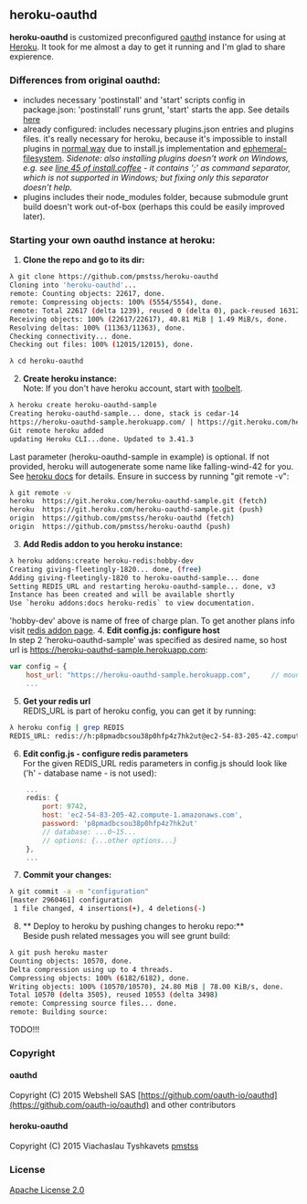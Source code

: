## heroku-oauthd

**heroku-oauthd** is customized preconfigured [oauthd](https://github.com/oauth-io/oauthd) instance for using at [Heroku](https://heroku.com).
It took for me almost a day to get it running and I'm glad to share expierence.

### Differences from original oauthd:
- includes necessary 'postinstall' and 'start' scripts config in package.json: 'postinstall' runs grunt, 'start' starts the app. See details [here](https://devcenter.heroku.com/articles/node-with-grunt)
- already configured: includes necessary plugins.json entries and plugins files. it's really necessary for heroku, because it's impossible to install plugins in [normal way](https://github.com/oauth-io/oauthd/wiki/Plugin-installation-and-usage) due to install.js implementation and [ephemeral-filesystem](https://devcenter.heroku.com/articles/dynos#ephemeral-filesystem). 
_Sidenote: also installing plugins doesn't work on Windows, e.g. see [line 45 of install.coffee](https://github.com/oauth-io/oauthd/blob/1.0.0-beta.17/src/scaffolding/plugins/install.coffee#L45) - it contains ';' as command separator, which is not supported in Windows; but fixing only this separator doesn't help._
- plugins includes their node_modules folder, because submodule grunt build doesn't work out-of-box (perhaps this could be easily improved later). 

### Starting your own oauthd instance at heroku:
1. **Clone the repo and go to its dir:**
```sh 
λ git clone https://github.com/pmstss/heroku-oauthd
Cloning into 'heroku-oauthd'...
remote: Counting objects: 22617, done.
remote: Compressing objects: 100% (5554/5554), done.
remote: Total 22617 (delta 1239), reused 0 (delta 0), pack-reused 16312
Receiving objects: 100% (22617/22617), 40.81 MiB | 1.49 MiB/s, done.
Resolving deltas: 100% (11363/11363), done.
Checking connectivity... done.
Checking out files: 100% (12015/12015), done.

λ cd heroku-oauthd
```
2. **Create heroku instance:**  
Note: If you don't have heroku account, start with [toolbelt](https://toolbelt.heroku.com/).
```sh 
λ heroku create heroku-oauthd-sample
Creating heroku-oauthd-sample... done, stack is cedar-14
https://heroku-oauthd-sample.herokuapp.com/ | https://git.heroku.com/heroku-oauthd-sample.git
Git remote heroku added
updating Heroku CLI...done. Updated to 3.41.3
```
Last parameter (heroku-oauthd-sample in example) is optional. If not provided, heroku will autogenerate some name like falling-wind-42 for you. See [heroku docs](https://devcenter.heroku.com/articles/git) for details.
Ensure in success by running "git remote -v":
```sh 
λ git remote -v
heroku  https://git.heroku.com/heroku-oauthd-sample.git (fetch)
heroku  https://git.heroku.com/heroku-oauthd-sample.git (push)
origin  https://github.com/pmstss/heroku-oauthd (fetch)
origin  https://github.com/pmstss/heroku-oauthd (push)
```
3. **Add Redis addon to you heroku instance:**
```sh 
λ heroku addons:create heroku-redis:hobby-dev
Creating giving-fleetingly-1820... done, (free)
Adding giving-fleetingly-1820 to heroku-oauthd-sample... done
Setting REDIS_URL and restarting heroku-oauthd-sample... done, v3
Instance has been created and will be available shortly
Use `heroku addons:docs heroku-redis` to view documentation.
```   
'hobby-dev' above is name of free of charge plan. To get another plans info visit [redis addon page](https://elements.heroku.com/addons/heroku-redis).
4. **Edit config.js: configure host**  
In step 2 'heroku-oauthd-sample' was specified as desired name, so host url is https://heroku-oauthd-sample.herokuapp.com:
```javascript 
var config = {
	host_url: "https://heroku-oauthd-sample.herokuapp.com",		// mounted on this url
	...
```
5. **Get your redis url**   
REDIS_URL is part of heroku config, you can get it by running:
```sh 
λ heroku config | grep REDIS
REDIS_URL: redis://h:p8pmadbcsou38p0hfp4z7hk2ut@ec2-54-83-205-42.compute-1.amazonaws.com:9742
```
6. **Edit config.js - configure redis parameters**  
For the given REDIS_URL redis parameters in config.js should look like ('h' - database name - is not used):
```javascript 
    ...
	redis: {
		port: 9742,
		host: 'ec2-54-83-205-42.compute-1.amazonaws.com',
		password: 'p8pmadbcsou38p0hfp4z7hk2ut'
		// database: ...0~15...
		// options: {...other options...}
	},
	...
```
7. **Commit your changes:**  
```sh
λ git commit -a -m "configuration"
[master 2960461] configuration
 1 file changed, 4 insertions(+), 4 deletions(-)
```
8. ** Deploy to heroku by pushing changes to heroku repo:**  
Beside push related messages you will see grunt build:
```sh
λ git push heroku master
Counting objects: 10570, done.
Delta compression using up to 4 threads.
Compressing objects: 100% (6182/6182), done.
Writing objects: 100% (10570/10570), 24.80 MiB | 78.00 KiB/s, done.
Total 10570 (delta 3505), reused 10553 (delta 3498)
remote: Compressing source files... done.
remote: Building source: 
```

TODO!!!

### Copyright
#### oauthd
Copyright (C) 2015 Webshell SAS 
[https://github.com/oauth-io/oauthd](https://github.com/oauth-io/oauthd) and other contributors
#### heroku-oauthd
Copyright (C) 2015 Viachaslau Tyshkavets [pmstss](https://github.com/pmstss/)

### License

[Apache License 2.0](https://spdx.org/licenses/Apache-2.0.html#licenseText)
